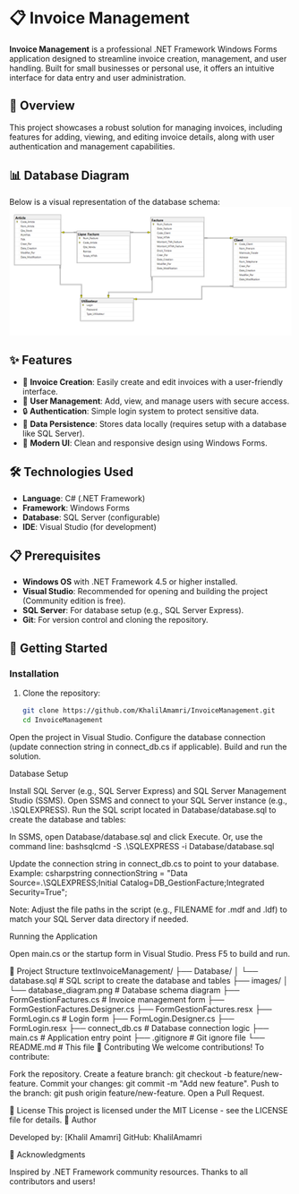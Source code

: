 # 📋 Invoice Management

**Invoice Management** is a professional .NET Framework Windows Forms application designed to streamline invoice creation, management, and user handling. Built for small businesses or personal use, it offers an intuitive interface for data entry and user administration.

## 🚀 Overview
This project showcases a robust solution for managing invoices, including features for adding, viewing, and editing invoice details, along with user authentication and management capabilities.

## 📊 Database Diagram
Below is a visual representation of the database schema:
![Database Diagram](images/database_diagram.png)

## ✨ Features
- 📝 **Invoice Creation**: Easily create and edit invoices with a user-friendly interface.
- 👤 **User Management**: Add, view, and manage users with secure access.
- 🔒 **Authentication**: Simple login system to protect sensitive data.
- 💾 **Data Persistence**: Stores data locally (requires setup with a database like SQL Server).
- 🎨 **Modern UI**: Clean and responsive design using Windows Forms.

## 🛠️ Technologies Used
- **Language**: C# (.NET Framework)
- **Framework**: Windows Forms
- **Database**: SQL Server (configurable)
- **IDE**: Visual Studio (for development)

## 📋 Prerequisites
- **Windows OS** with .NET Framework 4.5 or higher installed.
- **Visual Studio**: Recommended for opening and building the project (Community edition is free).
- **SQL Server**: For database setup (e.g., SQL Server Express).
- **Git**: For version control and cloning the repository.

## 🚀 Getting Started
### Installation
1. Clone the repository:
   ```bash
   git clone https://github.com/KhalilAmamri/InvoiceManagement.git
   cd InvoiceManagement

Open the project in Visual Studio.
Configure the database connection (update connection string in connect_db.cs if applicable).
Build and run the solution.

Database Setup

Install SQL Server (e.g., SQL Server Express) and SQL Server Management Studio (SSMS).
Open SSMS and connect to your SQL Server instance (e.g., .\SQLEXPRESS).
Run the SQL script located in Database/database.sql to create the database and tables:

In SSMS, open Database/database.sql and click Execute.
Or, use the command line:
bashsqlcmd -S .\SQLEXPRESS -i Database/database.sql



Update the connection string in connect_db.cs to point to your database. Example:
csharpstring connectionString = "Data Source=.\SQLEXPRESS;Initial Catalog=DB_GestionFacture;Integrated Security=True";

Note: Adjust the file paths in the script (e.g., FILENAME for .mdf and .ldf) to match your SQL Server data directory if needed.

Running the Application

Open main.cs or the startup form in Visual Studio.
Press F5 to build and run.

📂 Project Structure
textInvoiceManagement/
├── Database/
│   └── database.sql           # SQL script to create the database and tables
├── images/
│   └── database_diagram.png   # Database schema diagram
├── FormGestionFactures.cs     # Invoice management form
├── FormGestionFactures.Designer.cs
├── FormGestionFactures.resx
├── FormLogin.cs               # Login form
├── FormLogin.Designer.cs
├── FormLogin.resx
├── connect_db.cs              # Database connection logic
├── main.cs                    # Application entry point
├── .gitignore                 # Git ignore file
└── README.md                  # This file
🤝 Contributing
We welcome contributions! To contribute:

Fork the repository.
Create a feature branch: git checkout -b feature/new-feature.
Commit your changes: git commit -m "Add new feature".
Push to the branch: git push origin feature/new-feature.
Open a Pull Request.

📄 License
This project is licensed under the MIT License - see the LICENSE file for details.
👤 Author

Developed by: [Khalil Amamri]
GitHub: KhalilAmamri

🙌 Acknowledgments

Inspired by .NET Framework community resources.
Thanks to all contributors and users!
